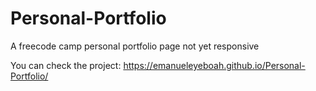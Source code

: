 # Personal-Portfolio
A freecode camp personal portfolio page
not yet responsive

You can check the project: 
https://emanueleyeboah.github.io/Personal-Portfolio/
